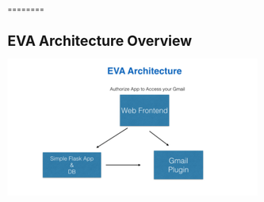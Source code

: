 ========

EVA Architecture Overview
=====================


<img src="https://github.com/adebayoj/evatest/blob/master/architecture/initial_architecture.png" width="700">
